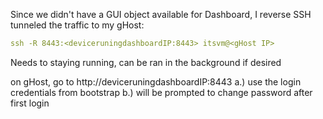 Since we didn't have a GUI object available for Dashboard, I reverse SSH tunneled the traffic to my gHost:
```yaml
ssh -R 8443:<deviceruningdashboardIP:8443> itsvm@<gHost IP>
```

Needs to staying running, can be ran in the background if desired 

on gHost, go to http://deviceruningdashboardIP:8443
    a.) use the login credentials from bootstrap
    b.) will be prompted to change password after first login

